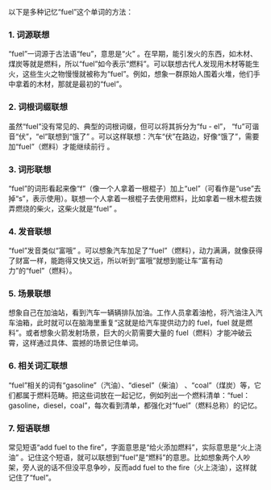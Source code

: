 以下是多种记忆“fuel”这个单词的方法：

### 1. 词源联想
“fuel”一词源于古法语“feu”，意思是“火” 。在早期，能引发火的东西，如木材、煤炭等就是燃料，所以“fuel”如今表示“燃料”。可以联想古代人发现用木材等能生火，这些生火之物慢慢就被称为“fuel”。例如，想象一群原始人围着火堆，他们手中拿着的木材，那就是最初的“fuel”。 

### 2. 词根词缀联想
虽然“fuel”没有常见的、典型的词根词缀，但可以将其拆分为“fu - el”， “fu”可谐音“伏”，“el”联想到“饿了” 。可以这样联想：汽车“伏”在路边，好像“饿了”，需要加“fuel”（燃料）才能继续前行 。 

### 3. 词形联想
“fuel”的词形看起来像“f”（像一个人拿着一根棍子）加上“uel”（可看作是“use”去掉“s”，表示使用）。联想一个人拿着一根棍子去使用燃料，比如拿着一根木棍去拨弄燃烧的柴火，这柴火就是“fuel” 。 

### 4. 发音联想
“fuel”发音类似“富哦” 。可以想象汽车加足了“fuel”（燃料），动力满满，就像获得了财富一样，能跑得又快又远，所以听到“富哦”就想到能让车“富有动力”的“fuel”（燃料）。 

### 5. 场景联想
想象自己在加油站，看到汽车一辆辆排队加油。工作人员拿着油枪，将汽油注入汽车油箱，此时就可以在脑海里重复“这就是给汽车提供动力的 fuel，fuel 就是燃料”。或者想象火箭发射场景，巨大的火箭需要大量的 fuel（燃料）才能冲破云霄，这样通过具体、震撼的场景记住单词。 

### 6. 相关词汇联想
“fuel”相关的词有“gasoline”（汽油）、“diesel”（柴油） 、“coal”（煤炭）等，它们都属于燃料范畴。把这些词放在一起记忆，例如列出一个燃料清单：“fuel：gasoline，diesel，coal”，每次看到清单，都强化对“fuel”（燃料总称）的记忆。 

### 7. 短语联想
常见短语“add fuel to the fire”，字面意思是“给火添加燃料”，实际意思是“火上浇油” 。记住这个短语，就可以联想到“fuel”是“燃料”的意思。比如想象两个人吵架，旁人说的话不但没平息争吵，反而add fuel to the fire（火上浇油），这样就记住了“fuel”。 